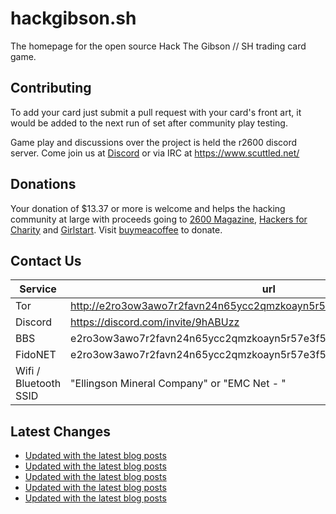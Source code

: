 # hackgibson.sh
The homepage for the open source Hack The Gibson // SH trading card game.


## Contributing

To add your card just submit a pull request with your card's front art, it would be added to the next run of set after community play testing.

Game play and discussions over the project is held the r2600 discord server. Come join us at [Discord](https://discord.com/invite/9hABUzz) or via IRC at https://www.scuttled.net/


## Donations

Your donation of $13.37 or more is welcome and helps the hacking community at large with proceeds going to [2600 Magazine](https://2600.com/), [Hackers for Charity](https://hackersforcharity.org) and [Girlstart](https://girlstart.org).  Visit [buymeacoffee](https://www.buymeacoffee.com/hackgibson.sh) to donate.


## Contact Us

Service | url
-|-
Tor | http://e2ro3ow3awo7r2favn24n65ycc2qmzkoayn5r57e3f56nvjwdcgg32ad.onion
Discord | https://discord.com/invite/9hABUzz
BBS | e2ro3ow3awo7r2favn24n65ycc2qmzkoayn5r57e3f56nvjwdcgg32ad.onion:23
FidoNET | e2ro3ow3awo7r2favn24n65ycc2qmzkoayn5r57e3f56nvjwdcgg32ad.onion:24554
Wifi / Bluetooth SSID | "Ellingson Mineral Company" or "EMC Net - <fidonet address>"

## Latest Changes
<!-- BLOG-POST-LIST:START -->
- [Updated with the latest blog posts](https://github.com/DFW2600/hackgibson.sh/commit/f77beb2375cce558dbb63fd0306ad9a097323a01)
- [Updated with the latest blog posts](https://github.com/DFW2600/hackgibson.sh/commit/4410fb731366d03d31f0456c2c6794c1afbe06bb)
- [Updated with the latest blog posts](https://github.com/DFW2600/hackgibson.sh/commit/3a37ff6fe41842d4ba95ffc8b180a5ca01848bd8)
- [Updated with the latest blog posts](https://github.com/DFW2600/hackgibson.sh/commit/d4244f320df3bff119d1ec602a7a6fe14039e5a3)
- [Updated with the latest blog posts](https://github.com/DFW2600/hackgibson.sh/commit/d238cc2ae5cbe49a7a888a6caf99586c7c45a10e)
<!-- BLOG-POST-LIST:END -->
